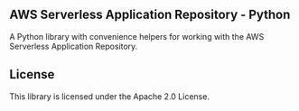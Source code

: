 ## AWS Serverless Application Repository - Python

A Python library with convenience helpers for working with the AWS Serverless Application Repository.

## License

This library is licensed under the Apache 2.0 License. 
